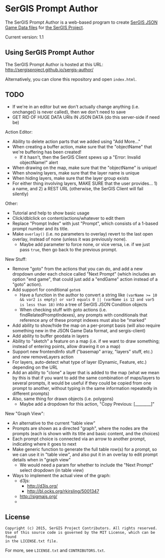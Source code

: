 # SerGIS Prompt Author

The SerGIS Prompt Author is a web-based program to create [SerGIS JSON Game Data files](http://sergisproject.github.io/docs/json.html) for [the SerGIS Project](http://sergisproject.github.io/).

Current version: 1.1

## Using SerGIS Prompt Author

The SerGIS Prompt Author is hosted at this URL: http://sergisproject.github.io/sergis-author/

Alternatively, you can clone this repository and open `index.html`.

## TODO


- If we're in an editor but we don't actually change anything (i.e. onchange() is never called), then we don't need to save
- GET RID OF HUGE DATA URIs IN JSON DATA (do this server-side if need be)


Action Editor:

- Ability to delete action parts that we added using "Add More..."
- When creating a buffer action, make sure that the "objectName" that we're buffering has been created!
  - If it hasn't, then the SerGIS Client spews up a "Error: Invalid objectName!" alert
- When drawing on the map, make sure that the "objectName" is unique!
- When showing layers, make sure that the layer name is unique
- When hiding layers, make sure that the layer group exists
- For either thing involving layers, MAKE SURE that the user provides... 1) a name, and 2) a REST URL
  (otherwise, the SerGIS Client will fail silently)


Other:

- Tutorial and help to show basic usage
- Click/dblclick on content/actions/whatever to edit them
- Replace "Prompt Index" with just "Prompt", which consists of a 1-based prompt number and its title.
- Make `overlay()` (i.e. no parameters to overlay) revert to the last open overlay, instead of none (unless it was previously none).
  - Maybe add parameter to force none, or vice versa, i.e. if we just pass `true`, then go back to the previous prompt.

New Stuff:

- Remove "goto" from the actions that you can do, and add a new dropdown under each choice called "Next Prompt" (which includes an option "end game", that could just add a "endGame" action instead of a "goto" action).
- Add support for conditional `goto`s
  - Have a function in the author to convert a string like `(varName >= 10 && var2 is empty) or var3 equals 0 || (varName is 12 and var5 is less than 18)` into a tree of SerGIS JSON Condition objects
  - When checking stuff with goto actions (i.e. findRelatedPromptIndexes), any prompts with conditionals that reference any of these prompt indexes must also be "marked"
- Add ability to show/hide the map on a per-prompt basis (will also require something new in the JSON Game Data format, and sergis-client)
- Add ability to buffer geodata in layers
- Ability to "sketch" a feature on a map (i.e. if we want to draw something; instead of entering points, allow drawing it on a map)
- Support new frontendInfo stuff ("basemap" array, "layers" stuff, etc.) and new removeLayers action
- For layers, auto-detect what type of layer (Dynamic, Feature, etc.) depending on the URL
- Add an ability to "clone" a layer that is added to the map (what we mean by this is that if you want to add the same combination of maps/layers to several prompts, it would be useful if they could be copied from one prompt to another, without typing in the same information repeatedly in different prompts)
- Also, same thing for drawn objects (i.e. polygons)
  - Maybe add a dropdown for this action, "Copy Previous: [________]"

New "Graph View":

- An alternative to the current "table view"
- Prompts are shown as a directed "graph", where the nodes are the prompts (each is shown with its title and basic content, and the choices)
- Each prompt choice is connected via an arrow to another prompt, indicating where it goes to next
- Make generic function to generate the full table row(s) for a prompt, so we can use it in "table view", and also put it in an overlay to edit prompt details when in "graph view"
  - We would need a param for whether to include the "Next Prompt" select dropdown (in table view)
- Ways to implement the actual view of the graph:
  - d3js:
    - http://d3js.org/
    - http://bl.ocks.org/rkirsling/5001347
  - http://sigmajs.org/
  - 

## License

    Copyright (c) 2015, SerGIS Project Contributors. All rights reserved.
    Use of this source code is governed by the MIT License, which can be found
    in the LICENSE.txt file.

For more, see `LICENSE.txt` and `CONTRIBUTORS.txt`.

